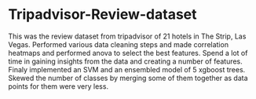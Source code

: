 # Tripadvisor-Review-dataset
This was the review dataset from tripadvisor of 21 hotels in The Strip, Las Vegas. Performed various data cleaning steps and made correlation heatmaps and performed anova to select the best features. Spend a lot of time in gaining insights from the data and creating a number of features. Finaly implemented an SVM and an ensembled model of 5 xgboost trees. Skewed the number of classes by merging some of them together as data points for them were very less.
